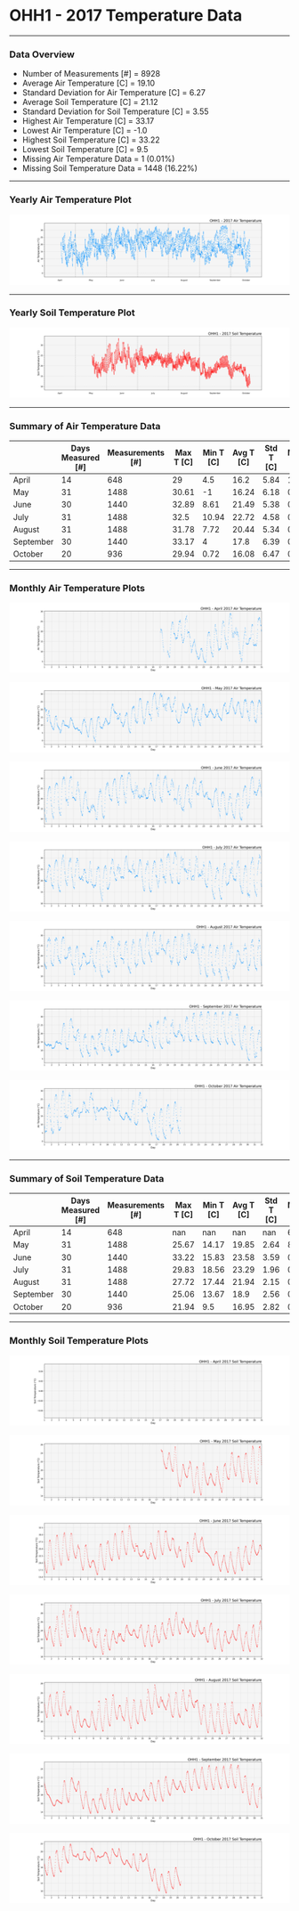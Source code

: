 # OHH1 - 2017 Temperature Data

***

### Data Overview

- Number of Measurements [#] = 8928
- Average Air Temperature [C] = 19.10
- Standard Deviation for Air Temperature [C] = 6.27
- Average Soil Temperature [C] = 21.12
- Standard Deviation for Soil Temperature [C] = 3.55
- Highest Air Temperature [C] = 33.17
- Lowest Air Temperature [C] = -1.0
- Highest Soil Temperature [C] = 33.22
- Lowest Soil Temperature [C] = 9.5
- Missing Air Temperature Data = 1 (0.01%)
- Missing Soil Temperature Data = 1448 (16.22%)

***

### Yearly Air Temperature Plot

![](2017_Air_Temperature_Scatter_Plot.png)

***

### Yearly Soil Temperature Plot

![](2017_Soil_Temperature_Scatter_Plot.png)

***

### Summary of Air Temperature Data

|           |   Days Measured [#] |   Measurements [#] |   Max T [C] |   Min T [C] |   Avg T [C] |   Std T [C] |   Missing [C] |   Missing [%] |
|-----------|---------------------|--------------------|-------------|-------------|-------------|-------------|---------------|---------------|
| April     |                  14 |                648 |       29    |        4.5  |       16.2  |        5.84 |             1 |          0.15 |
| May       |                  31 |               1488 |       30.61 |       -1    |       16.24 |        6.18 |             0 |          0    |
| June      |                  30 |               1440 |       32.89 |        8.61 |       21.49 |        5.38 |             0 |          0    |
| July      |                  31 |               1488 |       32.5  |       10.94 |       22.72 |        4.58 |             0 |          0    |
| August    |                  31 |               1488 |       31.78 |        7.72 |       20.44 |        5.34 |             0 |          0    |
| September |                  30 |               1440 |       33.17 |        4    |       17.8  |        6.39 |             0 |          0    |
| October   |                  20 |                936 |       29.94 |        0.72 |       16.08 |        6.47 |             0 |          0    |

***

### Monthly Air Temperature Plots

![](04_2017_Air_Temperature_Scatter_Plot.png)

![](05_2017_Air_Temperature_Scatter_Plot.png)

![](06_2017_Air_Temperature_Scatter_Plot.png)

![](07_2017_Air_Temperature_Scatter_Plot.png)

![](08_2017_Air_Temperature_Scatter_Plot.png)

![](09_2017_Air_Temperature_Scatter_Plot.png)

![](10_2017_Air_Temperature_Scatter_Plot.png)

***

### Summary of Soil Temperature Data

|           |   Days Measured [#] |   Measurements [#] |   Max T [C] |   Min T [C] |   Avg T [C] |   Std T [C] |   Missing [C] |   Missing [%] |
|-----------|---------------------|--------------------|-------------|-------------|-------------|-------------|---------------|---------------|
| April     |                  14 |                648 |      nan    |      nan    |      nan    |      nan    |           648 |        100    |
| May       |                  31 |               1488 |       25.67 |       14.17 |       19.85 |        2.64 |           800 |         53.76 |
| June      |                  30 |               1440 |       33.22 |       15.83 |       23.58 |        3.59 |             0 |          0    |
| July      |                  31 |               1488 |       29.83 |       18.56 |       23.29 |        1.96 |             0 |          0    |
| August    |                  31 |               1488 |       27.72 |       17.44 |       21.94 |        2.15 |             0 |          0    |
| September |                  30 |               1440 |       25.06 |       13.67 |       18.9  |        2.56 |             0 |          0    |
| October   |                  20 |                936 |       21.94 |        9.5  |       16.95 |        2.82 |             0 |          0    |

***

### Monthly Soil Temperature Plots

![](04_2017_Soil_Temperature_Scatter_Plot.png)

![](05_2017_Soil_Temperature_Scatter_Plot.png)

![](06_2017_Soil_Temperature_Scatter_Plot.png)

![](07_2017_Soil_Temperature_Scatter_Plot.png)

![](08_2017_Soil_Temperature_Scatter_Plot.png)

![](09_2017_Soil_Temperature_Scatter_Plot.png)

![](10_2017_Soil_Temperature_Scatter_Plot.png)

